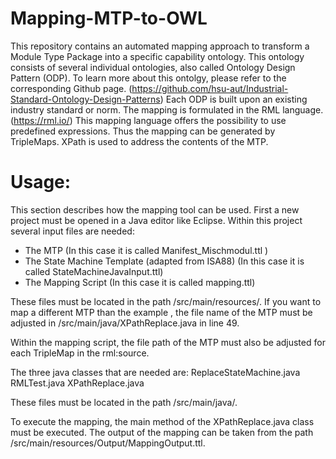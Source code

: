 # Mapping-MTP-to-OWL
This repository contains an automated mapping approach to transform a Module Type Package into a specific capability ontology. 
This ontology consists of several individual ontologies, also called Ontology Design Pattern (ODP).
To learn more about this ontolgy, please refer to the corresponding Github page. (https://github.com/hsu-aut/Industrial-Standard-Ontology-Design-Patterns) 
Each ODP is built upon an existing industry standard or norm. The mapping is formulated in the RML language. (https://rml.io/) 
This mapping language offers the possibility to use predefined expressions. 
Thus the mapping can be generated by TripleMaps. XPath is used to address the contents of the MTP. 

# Usage:
This section describes how the mapping tool can be used.
First a new project must be opened in a Java editor like Eclipse.
Within this project several input files are needed:

- The MTP (In this case it is called Manifest_Mischmodul.ttl )
- The State Machine Template (adapted from ISA88) (In this case it is called StateMachineJavaInput.ttl)
- The Mapping Script (In this case it is called mapping.ttl)

These files must be located in the path /src/main/resources/. 
If you want to map a different MTP than the example , the file name of the MTP must be adjusted in /src/main/java/XPathReplace.java in line 49.


Within the mapping script, the file path of the MTP must also be adjusted for each TripleMap in the rml:source.

The three java classes that are needed are: 
ReplaceStateMachine.java
RMLTest.java
XPathReplace.java

These files must be located in the path /src/main/java/.

To execute the mapping, the main method of the XPathReplace.java class must be executed.
The output of the mapping can be taken from the path /src/main/resources/Output/MappingOutput.ttl.
